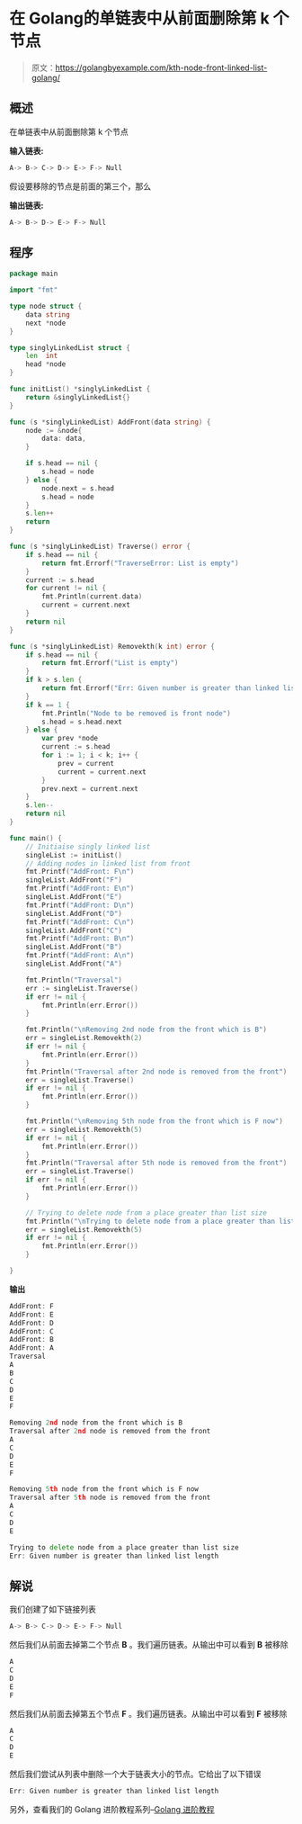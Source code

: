 # 在 Golang的单链表中从前面删除第 k 个节点

> 原文：<https://golangbyexample.com/kth-node-front-linked-list-golang/>

## **概述**

在单链表中从前面删除第 k 个节点

**输入链表:**

```go
A-> B-> C-> D-> E-> F-> Null
```

假设要移除的节点是前面的第三个，那么

**输出链表:**

```go
A-> B-> D-> E-> F-> Null
```

## **程序**

```go
package main

import "fmt"

type node struct {
	data string
	next *node
}

type singlyLinkedList struct {
	len  int
	head *node
}

func initList() *singlyLinkedList {
	return &singlyLinkedList{}
}

func (s *singlyLinkedList) AddFront(data string) {
	node := &node{
		data: data,
	}

	if s.head == nil {
		s.head = node
	} else {
		node.next = s.head
		s.head = node
	}
	s.len++
	return
}

func (s *singlyLinkedList) Traverse() error {
	if s.head == nil {
		return fmt.Errorf("TraverseError: List is empty")
	}
	current := s.head
	for current != nil {
		fmt.Println(current.data)
		current = current.next
	}
	return nil
}

func (s *singlyLinkedList) Removekth(k int) error {
	if s.head == nil {
		return fmt.Errorf("List is empty")
	}
	if k > s.len {
		return fmt.Errorf("Err: Given number is greater than linked list length")
	}
	if k == 1 {
		fmt.Println("Node to be removed is front node")
		s.head = s.head.next
	} else {
		var prev *node
		current := s.head
		for i := 1; i < k; i++ {
			prev = current
			current = current.next
		}
		prev.next = current.next
	}
	s.len--
	return nil
}

func main() {
	// Initiaise singly linked list
	singleList := initList()
	// Adding nodes in linked list from front
	fmt.Printf("AddFront: F\n")
	singleList.AddFront("F")
	fmt.Printf("AddFront: E\n")
	singleList.AddFront("E")
	fmt.Printf("AddFront: D\n")
	singleList.AddFront("D")
	fmt.Printf("AddFront: C\n")
	singleList.AddFront("C")
	fmt.Printf("AddFront: B\n")
	singleList.AddFront("B")
	fmt.Printf("AddFront: A\n")
	singleList.AddFront("A")

	fmt.Println("Traversal")
	err := singleList.Traverse()
	if err != nil {
		fmt.Println(err.Error())
	}

	fmt.Println("\nRemoving 2nd node from the front which is B")
	err = singleList.Removekth(2)
	if err != nil {
		fmt.Println(err.Error())
	}
	fmt.Println("Traversal after 2nd node is removed from the front")
	err = singleList.Traverse()
	if err != nil {
		fmt.Println(err.Error())
	}

	fmt.Println("\nRemoving 5th node from the front which is F now")
	err = singleList.Removekth(5)
	if err != nil {
		fmt.Println(err.Error())
	}
	fmt.Println("Traversal after 5th node is removed from the front")
	err = singleList.Traverse()
	if err != nil {
		fmt.Println(err.Error())
	}

	// Trying to delete node from a place greater than list size
	fmt.Println("\nTrying to delete node from a place greater than list size")
	err = singleList.Removekth(5)
	if err != nil {
		fmt.Println(err.Error())
	}

}
```

**输出**

```go
AddFront: F
AddFront: E
AddFront: D
AddFront: C
AddFront: B
AddFront: A
Traversal
A
B
C
D
E
F

Removing 2nd node from the front which is B
Traversal after 2nd node is removed from the front
A
C
D
E
F

Removing 5th node from the front which is F now
Traversal after 5th node is removed from the front
A
C
D
E

Trying to delete node from a place greater than list size
Err: Given number is greater than linked list length
```

## **解说**

我们创建了如下链接列表

```go
A-> B-> C-> D-> E-> F-> Null
```

然后我们从前面去掉第二个节点 **B** 。我们遍历链表。从输出中可以看到 **B** 被移除

```go
A
C
D
E
F
```

然后我们从前面去掉第五个节点 **F** 。我们遍历链表。从输出中可以看到 **F** 被移除

```go
A
C
D
E
```

然后我们尝试从列表中删除一个大于链表大小的节点。它给出了以下错误

```go
Err: Given number is greater than linked list length
```

另外，查看我们的 Golang 进阶教程系列–[<u>Golang 进阶教程</u>](https://golangbyexample.com/golang-comprehensive-tutorial/)